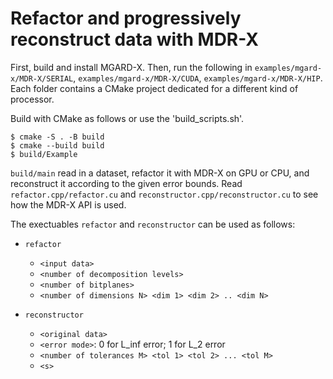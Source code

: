 # Refactor and progressively reconstruct data with MDR-X

First, build and install MGARD-X.
Then, run the following in `examples/mgard-x/MDR-X/SERIAL`, `examples/mgard-x/MDR-X/CUDA`, `examples/mgard-x/MDR-X/HIP`. Each folder contains a CMake project dedicated for a different kind of processor.

Build with CMake as follows or use the 'build_scripts.sh'.
```console
$ cmake -S . -B build
$ cmake --build build
$ build/Example
```


`build/main` read in a dataset, refactor it with MDR-X on GPU or CPU, and reconstruct it according to the given error bounds.
Read `refactor.cpp/refactor.cu` and `reconstructor.cpp/reconstructor.cu` to see how the MDR-X API is used.

The exectuables `refactor` and `reconstructor` can be used as follows:

* `refactor` 
	- `<input data>`
	- `<number of decomposition levels>` 
	- `<number of bitplanes>`
	- `<number of dimensions N> <dim 1> <dim 2> .. <dim N>`

* `reconstructor`
 	- `<original data>`
 	- `<error mode>`: 0 for L\_inf error; 1 for L\_2 error
 	- `<number of tolerances M> <tol 1> <tol 2> ... <tol M>`
 	- `<s>`